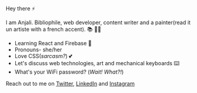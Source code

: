Hey there ⚡

I am Anjali. Bibliophile, web developer, content writer and a painter(read it un artiste with a french accent). 📚 👩‍💻
 - Learning React and Firebase  🌱
 - Pronouns- she/her
 - Love CSS(*sarcasm?*) 💕
 - Let's discuss web technologies, art and mechanical keyboards ⌨️
 - What's your WiFi password? (*Wait! What?!*)

Reach out to me on [Twitter](https://twitter.com/_Anjali19_), [LinkedIn](https://www.linkedin.com/in/anjali-singh19) and [Instagram](https://www.instagram.com/_anjali19___/)

